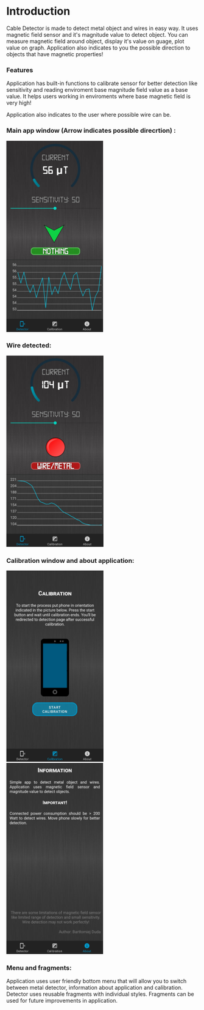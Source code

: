 # Introduction

Cable Detector is made to detect metal object and wires in easy way. It uses magnetic field sensor and it's magnitude value to detect object. You can measure magnetic field around object, display it's value on guage, plot value on graph. Application also indicates to you the possible direction to objects that have magnetic properties! 

### Features

<p>Application has built-in functions to calibrate sensor for better detection like sensitivity and reading enviroment base magnitude field value as a base value. It helps users working in enviroments where base magnetic field is very high!</p>

<p>Application also indicates to the user where possible wire can be.</p>

### Main app window (Arrow indicates possible direcrtion) :

<img height="500px" src="s1.jpg" />

### Wire detected:

<img height="500px" src="s4.jpg" />

### Calibration window and about application:
<p>
<img height="500px" src="s2.jpg" />
<img height="500px" src="s3.jpg" />
</p>

### Menu and fragments:

Application uses user friendly bottom  menu that will allow you to switch between metal detector, information about application and calibration. Detector uses reusable fragments with individual styles. Fragments can be used for future improvements in application.

